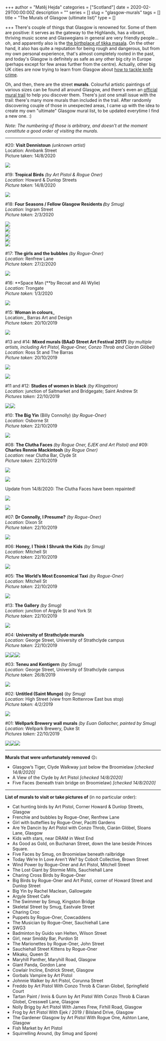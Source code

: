 +++
author = "Matěj Hejda"
categories = ["Scotland"]
date = 2020-02-29T00:00:00Z
description = ""
series = []
slug = "glasgow-murals"
tags = []
title = "The Murals of Glasgow (ultimate list)"
type = []

+++
There's couple of things that Glasgow is renowned for. Some of them are positive: it serves as the gateway to the Highlands, has a vibrant, thriving music scene and Glaswegians in general are very friendly people... oh, and apparently also is the [the birthplace of tikka masala](https://www.glasgowlive.co.uk/news/history/glasgow-invented-chicken-tikka-masala-12015915). On the other hand, it also has quite a reputation for being rough and dangerous, but from my own personal experience, that's almost completely rooted in the past, and today's Glasgow is definitely as safe as any other big city in Europe (perhaps except for few areas further from the centre). Actually, other big UK cities are now trying to learn from Glasgow about [how to tackle knife crime](https://www.thetimes.co.uk/article/what-can-london-learn-from-glasgows-approach-to-beating-knife-crime-9pp6w9q86).

Oh, and then, there are the street **murals**. Colourful artistic paintings of various sizes can be found all around Glasgow, and there's even an [official mural trail](https://www.citycentremuraltrail.co.uk/murals/MuralMap) to help you discover them. There's just one small issue with the trail: there's many more murals than included in the trail. After randomly discovering couple of those in unexpected areas, I came up with the idea to create my own "ultimate" Glasgow mural list, to be updated everytime I find a new one. :)

_Note: The numbering of those is arbitrary, and doesn't at the moment constitute a good order of visiting the murals._

***

\#20: **Visit Dennistoun** _(unknown artist)_  
Location: Annbank Street  
Picture taken: 14/8/2020

![](https://res.cloudinary.com/mhejda/image/upload/c_scale,w_auto:100,dpr_auto/v1597443961/images/2020-08-14__8140111_ecpggt.jpg)

\#19: **Tropical Birds** _(by Art Pistol & Rogue Oner)_  
_Location:_ Howard & Dunlop Streets  
_Picture taken:_ 14/8/2020

![](https://res.cloudinary.com/mhejda/image/upload/c_scale,w_auto:100,dpr_auto/v1597442892/images/2020-08-14__8140125_qewgtm.jpg)

\#18: **Four Seasons / Fellow Glasgow Residents _(_**_by Smug)_  
_Location:_ Ingram Street  
_Picture taken:_ 2/3/2020

![](https://res.cloudinary.com/mhejda/image/upload/c_scale,w_auto:100,dpr_auto/v1598093722/images/IMG_3392_c839bd.jpg)  
![](https://res.cloudinary.com/mhejda/image/upload/c_scale,w_auto:100,dpr_auto/v1598093826/images/IMG_3393_ohbmcc.jpg)  
![](https://res.cloudinary.com/mhejda/image/upload/c_scale,w_auto:100,dpr_auto/v1598093859/images/IMG_3394_inj0r3.jpg)  
![](https://res.cloudinary.com/mhejda/image/upload/c_scale,w_auto:100,dpr_auto/v1598093918/images/IMG_3395_gj6kfx.jpg)  
![](https://res.cloudinary.com/mhejda/image/upload/c_scale,w_auto:100,dpr_auto/v1598093942/images/IMG_3396_tto4bm.jpg)

\#17: **The girls and the bubbles** _(by Rogue-Oner)  
Location:_ Renfrew Lane  
_Picture taken:_ 27/2/2020

![](https://res.cloudinary.com/mhejda/image/upload/c_scale,w_auto:100,dpr_auto/v1583003079/images/IMG_3354_ynkpia.jpg)

\#16: **Space Man (**by Recoat and Ali Wylie)  
_Location:_ Trongate  
_Picture taken:_ 1/3/2020  
  
![](https://res.cloudinary.com/mhejda/image/upload/c_scale,w_auto:100,dpr_auto/v1598093295/images/IMG_3386_hel0ng.jpg)

\#15: **Woman in colours**_  
Location:_ Barras Art and Design  
_Picture taken:_ 20/10/2019

![](https://res.cloudinary.com/mhejda/image/upload/c_scale,w_auto:100,dpr_auto/v1583003374/images/IMG_2345_imzum4.jpg)

\#13 and #14: **Mixed murals (BAaD Street Art Festival 2017)** (_by multiple artists, including Art Pistol, Rogue-Oner, Conzo Throb and Ciarán Glöbel)  
Location:_ Ross St and The Barras  
_Picture taken:_ 20/10/2019

![](https://res.cloudinary.com/mhejda/image/upload/c_scale,w_auto:100,dpr_auto/v1583003482/images/IMG_2346_oirjme.jpg)

![](https://res.cloudinary.com/mhejda/image/upload/c_scale,w_auto:100,dpr_auto/v1583003626/images/IMG_2347_kdaa5k.jpg)

\#11 and #12: **Studies of women in black** _(by Klingatron)_  
_Location:_ junction of Saltmarket and Bridgegate; Saint Andrew St  
_Pictures taken:_ 22/10/2019

![](https://res.cloudinary.com/mhejda/image/upload/c_scale,w_auto:100,dpr_auto/v1583003793/images/IMG_2348_hwvrzk.jpg)![](https://res.cloudinary.com/mhejda/image/upload/c_scale,w_auto:100,dpr_auto/v1583003803/images/IMG_2349_odui9c.jpg)

\#10: **The Big Yin** (Billy Connolly) (_by Rogue-Oner)_  
_Location:_ Osborne St  
_Picture taken:_ 22/10/2019

![](https://res.cloudinary.com/mhejda/image/upload/c_scale,w_auto:100,dpr_auto/v1583004204/images/IMG_2350_tg0hop.jpg)

\#08: **The Clutha Faces** _(by Rogue Oner, EJEK and Art Pistol) and_ #09: **Charles Rennie Mackintosh** (_by Rogue Oner)_  
_Location:_ near Clutha Bar, Clyde St  
_Picture taken:_ 22/10/2019

![](https://res.cloudinary.com/mhejda/image/upload/c_scale,w_auto:100,dpr_auto/v1583004350/images/IMG_2352_g3emqi.jpg)

![](https://res.cloudinary.com/mhejda/image/upload/c_scale,w_auto:100,dpr_auto/v1583006974/images/IMG_2351_ox9te7.jpg)

Update from 14/8/2020: The Clutha Faces have been repainted!

![](https://res.cloudinary.com/mhejda/image/upload/c_scale,w_auto:100,dpr_auto/v1597441991/images/2020-08-14__8140123_qfhlue.jpg)

![](https://res.cloudinary.com/mhejda/image/upload/c_scale,w_auto:100,dpr_auto/v1597442216/images/2020-08-14__8140119_ww0tdh.jpg)

\#07: **Dr Connolly, I Presume?** _(by Rogue-Oner)_  
_Location:_ Dixon St  
_Picture taken:_ 22/10/2019

![](https://res.cloudinary.com/mhejda/image/upload/c_scale,w_auto:100,dpr_auto/v1583004632/images/IMG_2353_ur14z1.jpg)

\#06: **Honey, I Think I Shrunk the Kids** _(by Smug)  
Location:_ Mitchell St  
_Picture taken:_ 22/10/2019

![](https://res.cloudinary.com/mhejda/image/upload/c_scale,w_auto:100,dpr_auto/v1583004689/images/IMG_2354_c1ifsb.jpg)

\#05: **The World’s Most Economical Taxi** _(by Rogue-Oner)  
Location:_ Mitchell St  
_Picture taken:_ 22/10/2019

![](https://res.cloudinary.com/mhejda/image/upload/c_scale,w_auto:100,dpr_auto/v1583004864/images/IMG_2355_mx2af3.jpg)

\#13: **The Gallery** _(by Smug)_  
_Location:_ junction of Argyle St and York St  
_Picture taken:_ 22/10/2019

![](https://res.cloudinary.com/mhejda/image/upload/c_scale,w_auto:100,dpr_auto/v1583005164/images/IMG_2356_joqlnm.jpg)

\#04: **University of Strathclyde murals**  
_Location:_ George Street, University of Strathclyde campus  
_Picture taken:_ 22/10/2019

![](https://res.cloudinary.com/mhejda/image/upload/c_scale,w_auto:100,dpr_auto/v1583005265/images/IMG_2360_lmumhe.jpg)![](https://res.cloudinary.com/mhejda/image/upload/c_scale,w_auto:100,dpr_auto/v1583005284/images/IMG_2362_w2pwfs.jpg)![](https://res.cloudinary.com/mhejda/image/upload/c_scale,w_auto:100,dpr_auto/v1583005301/images/IMG_2363_mav0j9.jpg)

\#03: **Teneu and Kentigern** _(by Smug)_  
_Location:_ George Street, University of Strathclyde campus  
_Picture taken:_ 26/8/2019

![](https://res.cloudinary.com/mhejda/image/upload/c_scale,w_auto:100,dpr_auto/v1583006451/images/IMG_1667_x81zo9.jpg)

\#02: **Untitled (Saint Mungo)** (_by Smug)_  
_Location:_ High Street (view from Rottenrow East bus stop)  
_Picture taken:_ 4/2/2019

![](https://res.cloudinary.com/mhejda/image/upload/c_scale,w_auto:100,dpr_auto/v1583006638/images/IMG_0245_qysqas.jpg)

\#01: **Wellpark Brewery wall murals** _(by Euan Gallacher, painted by Smug)_  
_Location:_ Wellpark Brewery, Duke St  
_Pictures taken:_ 22/10/2019

![](https://res.cloudinary.com/mhejda/image/upload/c_scale,w_auto:100,dpr_auto/v1583005382/images/IMG_2364_ha1zhi.jpg)![](https://res.cloudinary.com/mhejda/image/upload/c_scale,w_auto:100,dpr_auto/v1583005403/images/IMG_2365_qsznyp.jpg)![](https://res.cloudinary.com/mhejda/image/upload/c_scale,w_auto:100,dpr_auto/v1583005431/images/IMG_2366_rsfgy3.jpg)

***

**Murals that were unfortunately removed** 😔**:**

* Glasgow’s Tiger, Clyde Walkway just below the Broomielaw _\[checked 14/8/2020\]_
* A View of the Clyde by Art Pistol _\[checked 14/8/2020\]_
* Five Faces (beneath train bridge on Broomielaw) _\[checked 14/8/2020\]_

***

**List of murals to visit or take pictures of** (in no particular order):

* Cat hunting birds by Art Pistol, Corner Howard & Dunlop Streets, Glasgow
* Frenchie and bubbles by Rogue-Oner, Renfrew Lane
* Girl with butteflies by Rogue-Oner, Pacitti Gardens
* Are Ye Dancin by Art Pistol with Conzo Throb, Ciarán Glöbel, Sloans Lane, Glasgow
* Kids with stars, near DRAM in West End
* As Good as Gold, on Buchanan Street, down the lane beside Princes Square.
* Five Faces by Smug, on Broomielaw beneath railbridge
* Today We’re In Love Aren't We? by Cobolt Collective, Brown Street
* Wind Power by Rogue-Oner and Art Pistol, Mitchell Street
* The Lost Giant by Stormie Mills, Sauchiehall Lane
* Charing Cross Birds by Rogue-Oner
* Big Birds by Rogue-Oner and Art Pistol, corner of Howard Street and Dunlop Street
* Big Yin by Rachel Maclean, Gallowgate
* Argyle Street Cafe
* The Swimmer by Smug, Kingston Bridge
* Skeletal Street by Smug, Eastvale Street
* Charing Croc
* Puppets by Rogue-Oner, Cowcaddens
* The Musician by Rogue-Oner, Sauchiehall Lane
* SWG3
* Badminton by Guido van Helten, Wilson Street
* Girl, near Smiddy Bar, Purdon St
* The Marionettes by Rogue-Oner, John Street
* Sauchiehall Street Kittens by Rogue-Oner
* Mikaku, Queen St
* Maryhill Panther, Maryhill Road, Glasgow
* Giant Panda, Gordon Lane
* Cowlair Incline, Endrick Street, Glasgow
* Gorbals Vampire by Art Pistol
* Johnnie Walker by Art Pistol, Corunna Street
* Freddo by Art Pistol With Conzo Throb & Ciaran Globel, Springfield Court
* Tartan Paint / Innis & Gunn by Art Pistol With Conzo Throb & Ciaran Globel, Cresswell Lane, Glasgow
* Nolly Brigg by Art Pistol With James Frew, Firhill Road, Glasgow
* Frog by Art Pistol With Ejek / 2019 / Bilsland Drive, Glasgow
* The Gardener Glasgow by Art Pistol With Rogue One, Ashton Lane, Glasgow
* Fish Market by Art Pistol
* Squirrelling Around, (by Smug and Spore)